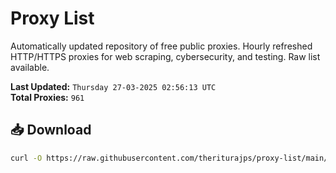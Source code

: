 # Proxy List

Automatically updated repository of free public proxies. Hourly refreshed HTTP/HTTPS proxies for web scraping, cybersecurity, and testing. Raw list available.

**Last Updated:** `Thursday 27-03-2025 02:56:13 UTC`  
**Total Proxies:** `961`

## 📥 Download
```bash
curl -O https://raw.githubusercontent.com/theriturajps/proxy-list/main/proxies.txt
